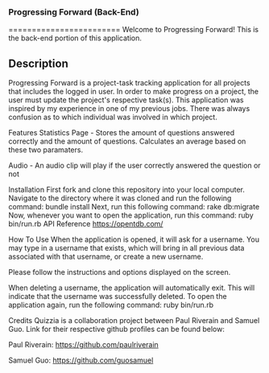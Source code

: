 ### Progressing Forward (Back-End)
========================
Welcome to Progressing Forward! This is the back-end portion of this application.

## Description
Progressing Forward is a project-task tracking application for all projects that includes the logged in user. In order to make progress on a project, the user must update the project's respective task(s). This application was inspired by my experience in one of my previous jobs. There was always confusion as to which individual was involved in which project.

Features
Statistics Page - Stores the amount of questions answered correctly and the amount of questions. Calculates an average based on these two paramaters.

Audio - An audio clip will play if the user correctly answered the question or not

Installation
First fork and clone this repository into your local computer.
Navigate to the directory where it was cloned and run the following command: bundle install
Next, run this following command: rake db:migrate
Now, whenever you want to open the application, run this command: ruby bin/run.rb
API Reference
https://opentdb.com/

How To Use
When the application is opened, it will ask for a username. You may type in a username that exists, which will bring in all previous data associated with that username, or create a new username.

Please follow the instructions and options displayed on the screen.

When deleting a username, the application will automatically exit. This will indicate that the username was successfully deleted. To open the application again, run the following command: ruby bin/run.rb

Credits
Quizzia is a collaboration project between Paul Riverain and Samuel Guo. Link for their respective github profiles can be found below:

Paul Riverain: https://github.com/paulriverain

Samuel Guo: https://github.com/guosamuel
